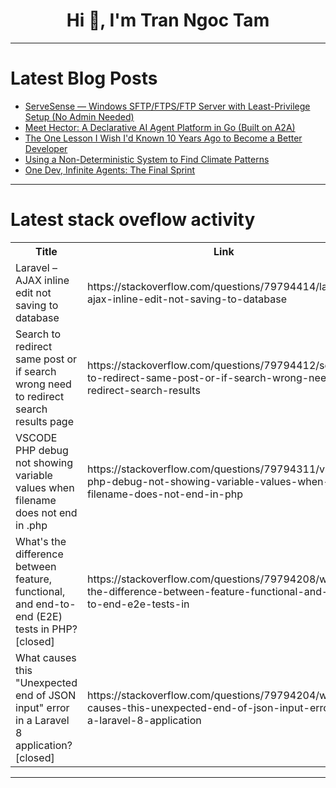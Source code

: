<h1 align="center">Hi 👋, I'm Tran Ngoc Tam</h1>

---

# Latest Blog Posts 
<!-- BLOG-POST-LIST:START -->
- [ServeSense — Windows SFTP/FTPS/FTP Server with Least-Privilege Setup &lpar;No Admin Needed&rpar;](https://dev.to/ngtduc693/servesense-windows-sftpftpsftp-server-with-least-privilege-setup-no-admin-needed-6k)
- [Meet Hector: A Declarative AI Agent Platform in Go &lpar;Built on A2A&rpar;](https://dev.to/kadir_pekel_3277e6819e5b9/meet-hector-a-declarative-ai-agent-platform-in-go-40j2)
- [The One Lesson I Wish I&#39;d Known 10 Years Ago to Become a Better Developer](https://dev.to/canro91/the-one-lesson-i-wish-id-known-10-years-ago-to-become-a-better-developer-5a8b)
- [Using a Non-Deterministic System to Find Climate Patterns](https://dev.to/bcornils/using-a-non-deterministic-system-to-find-climate-patterns-4l43)
- [One Dev, Infinite Agents: The Final Sprint](https://dev.to/p3ngu1nzz/one-dev-infinite-agents-the-final-sprint-2i2l)
<!-- BLOG-POST-LIST:END -->

---

# Latest stack oveflow activity
<table>
  <tr><th>Title</th><th>Link</th></tr>
  <!-- STACKOVERFLOW:START --><tr><td>Laravel – AJAX inline edit not saving to database</td><td>https://stackoverflow.com/questions/79794414/laravel-ajax-inline-edit-not-saving-to-database</td></tr><tr><td>Search to redirect same post or if search wrong need to redirect search results page</td><td>https://stackoverflow.com/questions/79794412/search-to-redirect-same-post-or-if-search-wrong-need-to-redirect-search-results</td></tr><tr><td>VSCODE PHP debug not showing variable values when filename does not end in .php</td><td>https://stackoverflow.com/questions/79794311/vscode-php-debug-not-showing-variable-values-when-filename-does-not-end-in-php</td></tr><tr><td>What&#39;s the difference between feature, functional, and end-to-end &lpar;E2E&rpar; tests in PHP? [closed]</td><td>https://stackoverflow.com/questions/79794208/whats-the-difference-between-feature-functional-and-end-to-end-e2e-tests-in</td></tr><tr><td>What causes this &quot;Unexpected end of JSON input&quot; error in a Laravel 8 application? [closed]</td><td>https://stackoverflow.com/questions/79794204/what-causes-this-unexpected-end-of-json-input-error-in-a-laravel-8-application</td></tr><!-- STACKOVERFLOW:END -->
</table>

---


